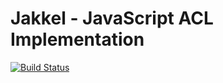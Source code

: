 Jakkel - JavaScript ACL Implementation
======================================
[![Build Status](https://travis-ci.org/softbrewery/js-jakkel.svg)](https://travis-ci.org/softbrewery/js-jakkel)
